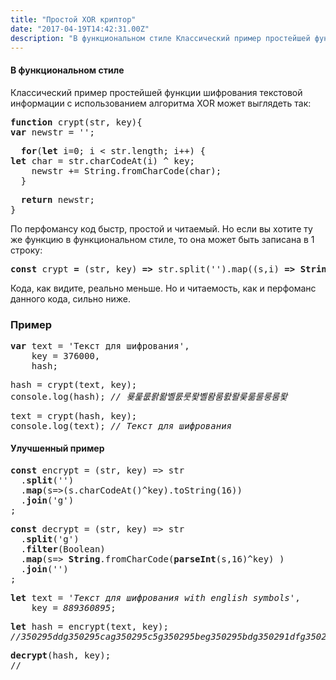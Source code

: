 ```yaml
---
title: "Простой XOR криптор"
date: "2017-04-19T14:42:31.00Z"
description: "В функциональном стиле Классический пример простейшей функции шифрования текстовой информации с использованием алгоритма XOR мож"
---
```


<!--kg-card-begin: html--><h4>В функциональном стиле</h4>
<p>Классический пример простейшей функции шифрования текстовой информации с использованием алгоритма XOR может выглядеть так:</p>
<pre><strong>function</strong> crypt(str, key){<br><strong>var</strong> newstr = '';</pre>
<pre>  <strong>for</strong>(<strong>let</strong> i=0; i &lt; str.length; i++) {<br><strong>let</strong> char = str.charCodeAt(i) ^ key;<br>    newstr += String.fromCharCode(char);<br>  }</pre>
<pre>  <strong>return</strong> newstr;<br>}</pre>
<p>По перфомансу код быстр, простой и читаемый. Но если вы хотите ту же функцию в функциональном стиле, то она может быть записана в 1 строку:</p>
<pre><strong>const</strong> crypt <strong>= </strong>(str, key) <strong>=&gt;</strong> str.split('').map((s,i) <strong>=&gt;</strong> <strong>String</strong>.fromCharCode(s.charCodeAt()<strong>^</strong>key)).join('');</pre>
<p>Кода, как видите, реально меньше. Но и читаемость, как и перфоманс данного кода, сильно ниже.</p>
<h3>Пример</h3>
<pre><strong>var</strong> text = 'Текст для шифрования',<br>    key = 376000,<br>    hash;</pre>
<pre>hash = crypt(text, key);<br>console.log(hash); <em>// 룢룵룺뢁뢂볠룴룻뢏볠뢈룸뢄뢀룾룲룰룽룸뢏</em></pre>
<pre>text = crypt(hash, key);<br>console.log(text); <em>// Текст для шифрования</em></pre>
<h4>Улучшенный пример</h4>
<pre><strong>const</strong> encrypt = (str, key) =&gt; str<br>  .<strong>split</strong>('')<br>  .<strong>map</strong>(s=&gt;(s.charCodeAt()^key).toString(16))<br>  .<strong>join</strong>('g')<br>;</pre>
<pre><strong>const</strong> decrypt = (str, key) =&gt; str<br>  .<strong>split</strong>('g')<br>  .<strong>filter</strong>(Boolean)<br>  .<strong>map</strong>(s=&gt; <strong>String</strong>.fromCharCode(<strong>parseInt</strong>(s,16)^key) )<br>  .<strong>join</strong>('')<br>;</pre>
<pre><strong>let</strong> text = '<em>Текст для шифрования with english symbols</em>',<br>    key = <em>889360895</em>;</pre>
<pre><strong>let</strong> hash = encrypt(text, key);<br><em>//350295ddg350295cag350295c5g350295beg350295bdg350291dfg350295cbg350295c4g350295b0g350291dfg350295b7g350295c7g350295bbg350295bfg350295c1g350295cdg350295cfg350295c2g350295c7g350295b0g350291dfg35029188g35029196g3502918bg35029197g350291dfg3502919ag35029191g35029198g35029193g35029196g3502918cg35029197g350291dfg3502918cg35029186g35029192g3502919dg35029190g35029193g3502918c</em></pre>
<pre><strong>decrypt</strong>(hash, key);<br>//</pre>
<!--kg-card-end: html-->


